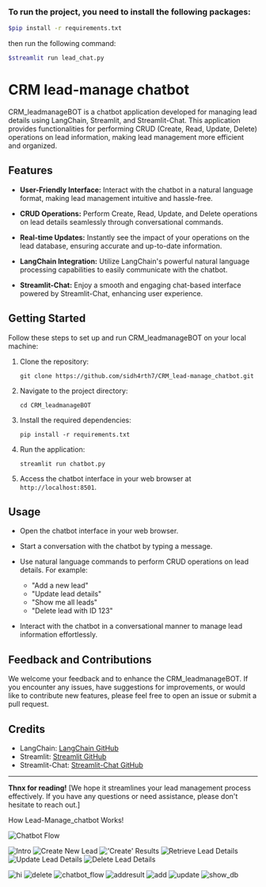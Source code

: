 ### To run the project, you need to install the following packages:
```bash
$pip install -r requirements.txt
```
then run the following command:
```bash
$streamlit run lead_chat.py
```

# CRM lead-manage chatbot

CRM_leadmanageBOT is a chatbot application developed for managing lead details using LangChain, Streamlit, and Streamlit-Chat. This application provides functionalities for performing CRUD (Create, Read, Update, Delete) operations on lead information, making lead management more efficient and organized.

## Features

- **User-Friendly Interface:** Interact with the chatbot in a natural language format, making lead management intuitive and hassle-free.

- **CRUD Operations:** Perform Create, Read, Update, and Delete operations on lead details seamlessly through conversational commands.

- **Real-time Updates:** Instantly see the impact of your operations on the lead database, ensuring accurate and up-to-date information.

- **LangChain Integration:** Utilize LangChain's powerful natural language processing capabilities to easily communicate with the chatbot.

- **Streamlit-Chat:** Enjoy a smooth and engaging chat-based interface powered by Streamlit-Chat, enhancing user experience.

## Getting Started

Follow these steps to set up and run CRM_leadmanageBOT on your local machine:

1. Clone the repository:
   ```
   git clone https://github.com/sidh4rth7/CRM_lead-manage_chatbot.git
   ```

2. Navigate to the project directory:
   ```
   cd CRM_leadmanageBOT
   ```

3. Install the required dependencies:
   ```
   pip install -r requirements.txt
   ```

4. Run the application:
   ```
   streamlit run chatbot.py
   ```

5. Access the chatbot interface in your web browser at `http://localhost:8501`.

## Usage

- Open the chatbot interface in your web browser.

- Start a conversation with the chatbot by typing a message.

- Use natural language commands to perform CRUD operations on lead details. For example:
  - "Add a new lead"
  - "Update lead details"
  - "Show me all leads"
  - "Delete lead with ID 123"

- Interact with the chatbot in a conversational manner to manage lead information effortlessly.

## Feedback and Contributions

We welcome your feedback and to enhance the CRM_leadmanageBOT. If you encounter any issues, have suggestions for improvements, or would like to contribute new features, please feel free to open an issue or submit a pull request.

## Credits

- LangChain: [LangChain GitHub]([https://github.com/langchain/langchain](https://python.langchain.com/))
- Streamlit: [Streamlit GitHub]([https://github.com/streamlit/streamlit](https://docs.streamlit.io/))
- Streamlit-Chat: [Streamlit-Chat GitHub]([https://github.com/andfanilo/streamlit-chat](https://docs.streamlit.io/library/api-reference/chat))
---



**Thnx for reading!**
[We hope it streamlines your lead management process effectively. If you have any questions or need assistance, please don't hesitate to reach out.]





How Lead-Manage_chatbot Works!

![Chatbot Flow](https://github.com/sidh4rth7/CRM_lead-manage_chatbot/assets/64648070/1d5a65ce-b741-48fa-8bf0-ea7a06466cbf)

![Intro](https://github.com/sidh4rth7/CRM_lead-manage_chatbot/assets/64648070/42421313-0239-443c-b702-b4631af33a15)
![Create New Lead](https://github.com/sidh4rth7/CRM_lead-manage_chatbot/assets/64648070/d1d89ebd-9c6f-4263-ab3c-583ecc2ecb3e)
!['Create' Results](https://github.com/sidh4rth7/CRM_lead-manage_chatbot/assets/64648070/fb7dd82a-42dd-42c1-9b93-26f05f3c524a)
![Retrieve Lead Details](https://github.com/sidh4rth7/CRM_lead-manage_chatbot/assets/64648070/aa8bc936-6274-460f-9f33-006491742081)
![Update Lead Details](https://github.com/sidh4rth7/CRM_lead-manage_chatbot/assets/64648070/fd4ad824-727d-4d29-86b7-65e57fde8bc2)
![Delete Lead Details](https://github.com/sidh4rth7/CRM_lead-manage_chatbot/assets/64648070/5dd2b5a6-f0c3-43ef-a95a-21ccfdfbba05)

![hi](https://github.com/sidh4rth7/CRM_lead-manage_chatbot/assets/64648070/bc63f0f1-9970-40d3-830d-aa59a1321e6d)
![delete](https://github.com/sidh4rth7/CRM_lead-manage_chatbot/assets/64648070/7a2545a8-1b66-48e5-b997-376ada766ada)
![chatbot_flow](https://github.com/sidh4rth7/CRM_lead-manage_chatbot/assets/64648070/a4808159-fd1a-4475-b22e-818a9bc767ef)
![addresult](https://github.com/sidh4rth7/CRM_lead-manage_chatbot/assets/64648070/91f02bde-1e72-4af1-9740-5b0529205849)
![add](https://github.com/sidh4rth7/CRM_lead-manage_chatbot/assets/64648070/fdac55d3-0dfd-4d18-85ba-0671eb70db27)
![update](https://github.com/sidh4rth7/CRM_lead-manage_chatbot/assets/64648070/80e9d278-120c-459b-8870-9ffe6904a4d9)
![show_db](https://github.com/sidh4rth7/CRM_lead-manage_chatbot/assets/64648070/8c031c77-5e37-438c-9a08-52a3c7e8580b)



